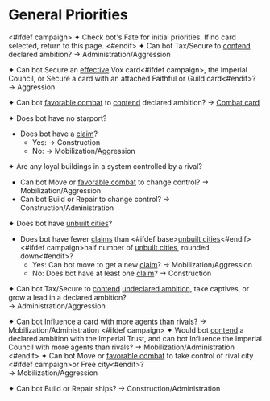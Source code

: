 # General Priorities
<#ifdef campaign>
✦ Check bot's Fate for initial priorities. If no card selected, return to this page.
<#endif>
✦ <!-- priority=1 --> Can bot Tax/Secure to <ins>contend</ins> declared ambition? → Administration/Aggression

✦ <!-- priority=1.5 --> Can bot Secure an <ins>effective</ins> Vox card<#ifdef campaign>, the Imperial Council, or Secure a card with an attached Faithful or Guild card<#endif>? → Aggression

✦ <!-- priority=2 --> Can bot <ins>favorable combat</ins> to <ins>contend</ins> declared ambition? → <ins>Combat card</ins>

✦ Does bot have no starport?

- Does bot have a <ins>claim</ins>?
	- <!-- Build starport priority=3 --> Yes: → Construction
	- <!-- Expand for starport priority=3 --> No: → Mobilization/Aggression

✦ Are any loyal buildings in a system controlled by a rival?

- <!-- priority=4 --> Can bot Move or <ins>favorable combat</ins> to change control? → Mobilization/Aggression
- <!-- priority=4 --> Can bot Build or Repair to change control? → Construction/Administration

✦ Does bot have <ins>unbuilt cities</ins>?

- Does bot have fewer <ins>claims</ins> than <#ifdef base><ins>unbuilt cities</ins><#endif><#ifdef campaign>half number of <ins>unbuilt cities</ins>, rounded down<#endif>?
	- Yes: <!-- Expand for city priority=5 --> Can bot move to get a new <ins>claim</ins>? → Mobilization/Aggression
	- No: <!-- Build city priority=5 --> Does bot have at least one <ins>claim</ins>? → Construction

✦ <!-- priority=6 --><!-- priority=7 --> Can bot Tax/Secure to <ins>contend</ins> <ins>undeclared ambition</ins>, take captives, or grow a lead in a declared ambition? <br>→ Administration/Aggression

✦ <!-- priority=8 --><!-- priority=9 --> Can bot Influence a card with more agents than rivals? → Mobilization/Administration
<#ifdef campaign>
✦ <!-- priority=9.5 --> Would bot <ins>contend</ins> a declared ambition with the Imperial Trust, and can bot Influence the Imperial Council with more agents than rivals? → Mobilization/Administration
<#endif>
✦ <!-- priority=10 --> Can bot Move or <ins>favorable combat</ins> to take control of rival city <#ifdef campaign>or Free city<#endif>?<br/> → Mobilization/Aggression

✦ <!-- priority=11 --><!-- priority=12 --> Can bot Build or Repair ships? → Construction/Administration

<div class="pagebreak"> </div>
